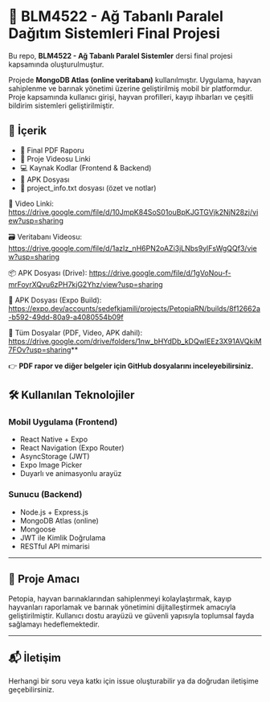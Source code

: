# 📘 BLM4522 - Ağ Tabanlı Paralel Dağıtım Sistemleri Final Projesi

Bu repo, **BLM4522 - Ağ Tabanlı Paralel Sistemler** dersi final projesi kapsamında oluşturulmuştur.

Projede **MongoDB Atlas (online veritabanı)** kullanılmıştır. Uygulama, hayvan sahiplenme ve barınak yönetimi üzerine geliştirilmiş mobil bir platformdur. Proje kapsamında kullanıcı girişi, hayvan profilleri, kayıp ihbarları ve çeşitli bildirim sistemleri geliştirilmiştir.

## 📁 İçerik

- 📄 Final PDF Raporu  
- 🎥 Proje Videosu Linki  
- 💻 Kaynak Kodlar (Frontend & Backend)  
- 📱 APK Dosyası
- 📄 project_info.txt dosyası (özet ve notlar)  

🎥 Video Linki:
https://drive.google.com/file/d/10JmpK84SoS01ouBpKJGTGVjk2NjN28zj/view?usp=sharing

🗃️ Veritabanı Videosu:
https://drive.google.com/file/d/1azIz_nH6PN2oAZi3jLNbs9ylFsWgQQf3/view?usp=sharing

📦 APK Dosyası (Drive):
https://drive.google.com/file/d/1gVoNou-f-mrFoyrXQvu6zPH7kjG2Yhz/view?usp=sharing

🚀 APK Dosyası (Expo Build):
https://expo.dev/accounts/sedefkjamili/projects/PetopiaRN/builds/8f12662a-b592-49dd-80a9-a4080554b09f

📁 Tüm Dosyalar (PDF, Video, APK dahil):
https://drive.google.com/drive/folders/1nw_bHYdDb_kDQwIEEz3X91AVQkiM7FOv?usp=sharing**  

👉 **PDF rapor ve diğer belgeler için GitHub dosyalarını inceleyebilirsiniz.**

## 🛠 Kullanılan Teknolojiler

### Mobil Uygulama (Frontend)
- React Native + Expo
- React Navigation (Expo Router)
- AsyncStorage (JWT)
- Expo Image Picker
- Duyarlı ve animasyonlu arayüz

### Sunucu (Backend)
- Node.js + Express.js
- MongoDB Atlas (online)
- Mongoose
- JWT ile Kimlik Doğrulama
- RESTful API mimarisi

---

## 🎯 Proje Amacı

Petopia, hayvan barınaklarından sahiplenmeyi kolaylaştırmak, kayıp hayvanları raporlamak ve barınak yönetimini dijitalleştirmek amacıyla geliştirilmiştir. Kullanıcı dostu arayüzü ve güvenli yapısıyla toplumsal fayda sağlamayı hedeflemektedir.

---

## 📬 İletişim

Herhangi bir soru veya katkı için issue oluşturabilir ya da doğrudan iletişime geçebilirsiniz.
